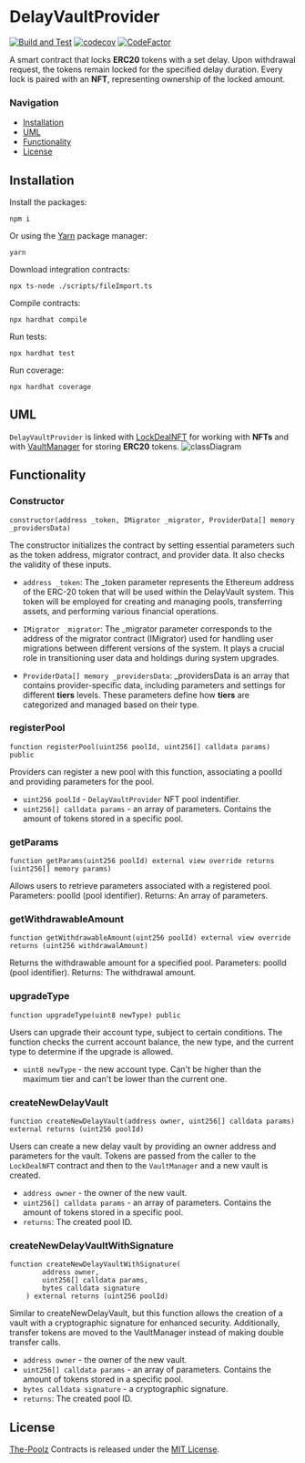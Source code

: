 # DelayVaultProvider

[![Build and Test](https://github.com/The-Poolz/DelayVaultProvider/actions/workflows/node.js.yml/badge.svg)](https://github.com/The-Poolz/DelayVaultProvider/actions/workflows/node.js.yml)
[![codecov](https://codecov.io/gh/The-Poolz/DelayVaultProvider/branch/master/graph/badge.svg)](https://codecov.io/gh/The-Poolz/DelayVaultProvider)
[![CodeFactor](https://www.codefactor.io/repository/github/the-poolz/delayvaultprovider/badge)](https://www.codefactor.io/repository/github/the-poolz/delayvaultprovider)

A smart contract that locks **ERC20** tokens with a set delay. Upon withdrawal request, the tokens remain locked for the specified delay duration. Every lock is paired with an **NFT**, representing ownership of the locked amount.

### Navigation

- [Installation](#installation)
- [UML](#uml)
- [Functionality](#functionality)
- [License](#license)

## Installation
Install the packages:
```console
npm i
```
Or using the [Yarn](https://yarnpkg.com/) package manager:
```console
yarn
```
Download integration contracts:

```console
npx ts-node ./scripts/fileImport.ts
```
Compile contracts:
```console
npx hardhat compile
```
Run tests:
```console
npx hardhat test
``` 
Run coverage:
```console
npx hardhat coverage
```

## UML
`DelayVaultProvider` is linked with [LockDealNFT](https://github.com/The-Poolz/LockDealNFT) for working with **NFTs** and with [VaultManager](https://github.com/The-Poolz/VaultManager) for storing **ERC20** tokens.
![classDiagram](https://github.com/The-Poolz/DelayVaultProvider/assets/68740472/6581e0d0-da10-4ffa-828a-d3b328478a30)

## Functionality

### Constructor
```solidity
constructor(address _token, IMigrator _migrator, ProviderData[] memory _providersData)
```
 The constructor initializes the contract by setting essential parameters such as the token address, migrator contract, and provider data. It also checks the validity of these inputs.
* `address _token`: The _token parameter represents the Ethereum address of the ERC-20 token that will be used within the DelayVault system. This token will be employed for creating and managing pools, transferring assets, and performing various financial operations.

* `IMigrator _migrator`: The _migrator parameter corresponds to the address of the migrator contract (IMigrator) used for handling user migrations between different versions of the system. It plays a crucial role in transitioning user data and holdings during system upgrades.

* `ProviderData[] memory _providersData`: _providersData is an array that contains provider-specific data, including parameters and settings for different **tiers** levels. These parameters define how **tiers** are categorized and managed based on their type.

### registerPool
```solidity
function registerPool(uint256 poolId, uint256[] calldata params) public
```
 Providers can register a new pool with this function, associating a poolId and providing parameters for the pool.

* `uint256 poolId` - `DelayVaultProvider` NFT pool indentifier.
* `uint256[] calldata params` - an array of parameters. Contains the amount of tokens stored in a specific pool.

### getParams
```solidity
function getParams(uint256 poolId) external view override returns (uint256[] memory params)
```
 Allows users to retrieve parameters associated with a registered pool.
Parameters: poolId (pool identifier).
Returns: An array of parameters.
### getWithdrawableAmount
```solidity
function getWithdrawableAmount(uint256 poolId) external view override returns (uint256 withdrawalAmount)
```
 Returns the withdrawable amount for a specified pool.
Parameters: poolId (pool identifier).
Returns: The withdrawal amount.
### upgradeType
```solidity
function upgradeType(uint8 newType) public
```
 Users can upgrade their account type, subject to certain conditions. The function checks the current account balance, the new type, and the current type to determine if the upgrade is allowed.
* `uint8 newType` - the new account type. Can't be higher than the maximum tier and can't be lower than the current one.
### createNewDelayVault
```solidity
function createNewDelayVault(address owner, uint256[] calldata params) external returns (uint256 poolId)
```
 Users can create a new delay vault by providing an owner address and parameters for the vault. Tokens are passed from the caller to the `LockDealNFT` contract and then to the `VaultManager` and a new vault is created.
* `address owner` - the owner of the new vault.
*  `uint256[] calldata params` - an array of parameters. Contains the amount of tokens stored in a specific pool.
* `returns`: The created pool ID.
### createNewDelayVaultWithSignature
```solidity
function createNewDelayVaultWithSignature(
        address owner,
        uint256[] calldata params,
        bytes calldata signature
    ) external returns (uint256 poolId)
```
 Similar to createNewDelayVault, but this function allows the creation of a vault with a cryptographic signature for enhanced security. Additionally, transfer tokens are moved to the VaultManager instead of making double transfer calls.
* `address owner` - the owner of the new vault.
* `uint256[] calldata params` - an array of parameters. Contains the amount of tokens stored in a specific pool.
* `bytes calldata signature` - a cryptographic signature.
* `returns`: The created pool ID.

## License
[The-Poolz](https://poolz.finance/) Contracts is released under the [MIT License](https://github.com/The-Poolz/DelayVaultProvider/blob/master/LICENSE).